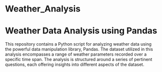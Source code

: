 # Weather_Analysis

# Weather Data Analysis using Pandas

This repository contains a Python script for analyzing weather data using the powerful data manipulation library, Pandas. The dataset utilized in this analysis encompasses a range of weather parameters recorded over a specific time span. The analysis is structured around a series of pertinent questions, each offering insights into different aspects of the dataset.
